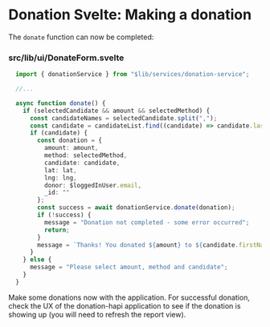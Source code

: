 # Donation Svelte: Making a donation

The `donate` function can now be completed:

### src/lib/ui/DonateForm.svelte

~~~typescript
  import { donationService } from "$lib/services/donation-service";

  //...

  async function donate() {
    if (selectedCandidate && amount && selectedMethod) {
      const candidateNames = selectedCandidate.split(",");
      const candidate = candidateList.find((candidate) => candidate.lastName == candidateNames[0] && candidate.firstName == candidateNames[1]);
      if (candidate) {
        const donation = {
          amount: amount,
          method: selectedMethod,
          candidate: candidate,
          lat: lat,
          lng: lng,
          donor: $loggedInUser.email,
          _id: ""
        };
        const success = await donationService.donate(donation);
        if (!success) {
          message = "Donation not completed - some error occurred";
          return;
        }
        message = `Thanks! You donated ${amount} to ${candidate.firstName} ${candidate.lastName}`;
      }
    } else {
      message = "Please select amount, method and candidate";
    }
  }
~~~

Make some donations now with the application. For successful donation, check the UX of the donation-hapi application to see if the donation is showing up (you will need to refresh the report view).
